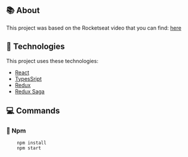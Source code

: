 <div id="about"> 

## :books: About
This project was based on the Rocketseat video that you can find: <a target="_blank" href="https://www.youtube.com/watch?v=OXxul6AvXNs">here</a>

</div>

<div id="technologies"> 

## :rocket: Technologies
This project uses these technologies:
- [React](https://reactjs.org)
- [TypesSript](https://www.typescriptlang.org/)
- [Redux](https://redux.js.org/)
- [Redux Saga](https://redux-saga.js.org/)
</div>

## :computer: Commands 
<div id="commands"> 

### :memo: Npm
```npm
    npm install
    npm start
```
</div>
